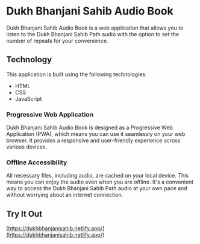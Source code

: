 # Dukh Bhanjani Sahib Audio Book

Dukh Bhanjani Sahib Audio Book is a web application that allows you to listen to the Dukh Bhanjani Sahib Path audio with the option to set the number of repeats for your convenience.

## Technology 

This application is built using the following technologies:

- HTML
- CSS
- JavaScript

### Progressive Web Application

Dukh Bhanjani Sahib Audio Book is designed as a Progressive Web Application (PWA), which means you can use it seamlessly on your web browser. It provides a responsive and user-friendly experience across various devices.

### Offline Accessibility

All necessary files, including audio, are cached on your local device. This means you can enjoy the audio even when you are offline. It's a convenient way to access the Dukh Bhanjani Sahib Path audio at your own pace and without worrying about an internet connection.

## Try It Out

[https://dukhbhanjanisahib.netlify.app/](https://dukhbhanjanisahib.netlify.app/)
